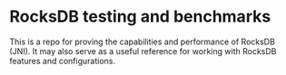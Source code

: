 # RocksDB testing and benchmarks

This is a repo for proving the capabilities and performance of RocksDB (JNI).
It may also serve as a useful reference for working with RocksDB features and configurations.
